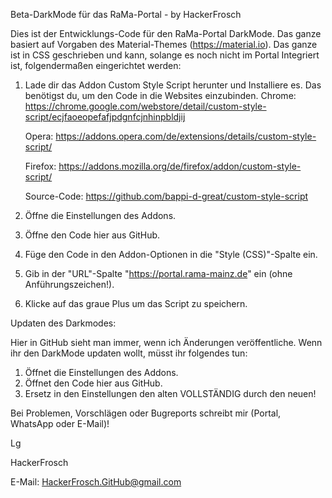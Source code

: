 Beta-DarkMode für das RaMa-Portal - by HackerFrosch



Dies ist der Entwicklungs-Code für den RaMa-Portal DarkMode. Das ganze basiert auf Vorgaben des Material-Themes (https://material.io). 
Das ganze ist in CSS geschrieben und kann, solange es noch nicht im Portal Integriert ist, folgendermaßen eingerichtet werden:

1.	Lade dir das Addon Custom Style Script herunter und Installiere es. Das benötigst du, um den Code in die Websites einzubinden.
    	Chrome: https://chrome.google.com/webstore/detail/custom-style-script/ecjfaoeopefafjpdgnfcjnhinpbldjij 
	
	Opera: https://addons.opera.com/de/extensions/details/custom-style-script/ 
	
	Firefox: https://addons.mozilla.org/de/firefox/addon/custom-style-script/ 
	
	Source-Code: https://github.com/bappi-d-great/custom-style-script

2.	Öffne die Einstellungen des Addons.
3.	Öffne den Code hier aus GitHub.
4.	Füge den Code in den Addon-Optionen in die "Style (CSS)"-Spalte ein.
5. 	Gib in der "URL"-Spalte "https://portal.rama-mainz.de" ein (ohne Anführungszeichen!).
5.	Klicke auf das graue Plus um das Script zu speichern.



Updaten des Darkmodes:

Hier in GitHub sieht man immer, wenn ich Änderungen veröffentliche. Wenn ihr den DarkMode updaten wollt, müsst ihr folgendes tun:

1.	Öffnet die Einstellungen des Addons.
2.	Öffnet den Code hier aus GitHub.
3.	Ersetz in den Einstellungen den alten VOLLSTÄNDIG durch den neuen!


Bei Problemen, Vorschlägen oder Bugreports schreibt mir (Portal, WhatsApp oder E-Mail)!

Lg

HackerFrosch



E-Mail: HackerFrosch.GitHub@gmail.com
